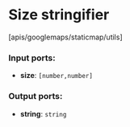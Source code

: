 # Size stringifier

[apis/googlemaps/staticmap/utils]

### Input ports:

* __size__: `[number,number]`

### Output ports:

* __string__: `string`

